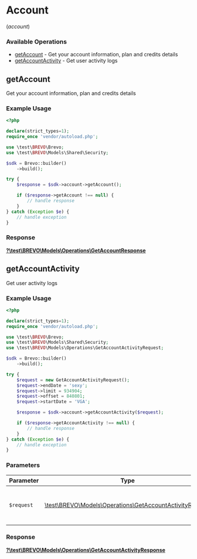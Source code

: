 # Account
(*account*)

### Available Operations

* [getAccount](#getaccount) - Get your account information, plan and credits details
* [getAccountActivity](#getaccountactivity) - Get user activity logs

## getAccount

Get your account information, plan and credits details

### Example Usage

```php
<?php

declare(strict_types=1);
require_once 'vendor/autoload.php';

use \test\BREVO\Brevo;
use \test\BREVO\Models\Shared\Security;

$sdk = Brevo::builder()
    ->build();

try {
    $response = $sdk->account->getAccount();

    if ($response->getAccount !== null) {
        // handle response
    }
} catch (Exception $e) {
    // handle exception
}
```


### Response

**[?\test\BREVO\Models\Operations\GetAccountResponse](../../models/operations/GetAccountResponse.md)**


## getAccountActivity

Get user activity logs

### Example Usage

```php
<?php

declare(strict_types=1);
require_once 'vendor/autoload.php';

use \test\BREVO\Brevo;
use \test\BREVO\Models\Shared\Security;
use \test\BREVO\Models\Operations\GetAccountActivityRequest;

$sdk = Brevo::builder()
    ->build();

try {
    $request = new GetAccountActivityRequest();
    $request->endDate = 'sexy';
    $request->limit = 934904;
    $request->offset = 840801;
    $request->startDate = 'VGA';

    $response = $sdk->account->getAccountActivity($request);

    if ($response->getAccountActivity !== null) {
        // handle response
    }
} catch (Exception $e) {
    // handle exception
}
```

### Parameters

| Parameter                                                                                                       | Type                                                                                                            | Required                                                                                                        | Description                                                                                                     |
| --------------------------------------------------------------------------------------------------------------- | --------------------------------------------------------------------------------------------------------------- | --------------------------------------------------------------------------------------------------------------- | --------------------------------------------------------------------------------------------------------------- |
| `$request`                                                                                                      | [\test\BREVO\Models\Operations\GetAccountActivityRequest](../../models/operations/GetAccountActivityRequest.md) | :heavy_check_mark:                                                                                              | The request object to use for the request.                                                                      |


### Response

**[?\test\BREVO\Models\Operations\GetAccountActivityResponse](../../models/operations/GetAccountActivityResponse.md)**

